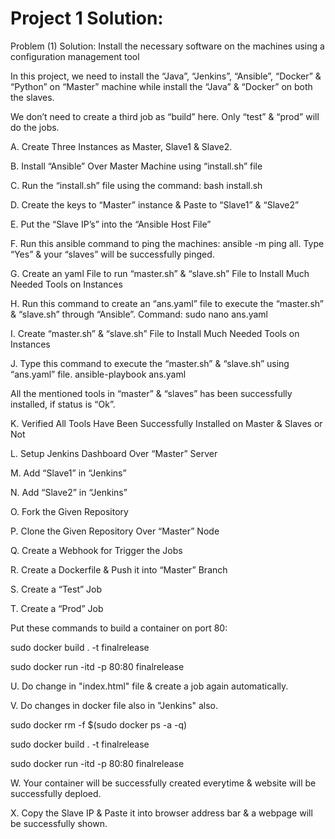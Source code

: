 
# Project 1 Solution:

Problem (1) Solution: Install the necessary software on the machines using a configuration management tool

In this project, we need to install the “Java”, “Jenkins”, “Ansible”, “Docker” & “Python” on “Master” machine while install the “Java” & “Docker” on both the slaves. 

We don’t need to create a third job as “build” here. Only “test” & “prod” will do the jobs.

A. Create Three Instances as Master, Slave1 & Slave2.

B. Install “Ansible” Over Master Machine using “install.sh” file


C. Run the “install.sh” file using the command: bash install.sh
 

D. Create the keys to “Master” instance & Paste to “Slave1” & “Slave2”


E. Put the “Slave IP’s” into the “Ansible Host File”

 
F. Run this ansible command to ping the machines: ansible -m ping all.
Type “Yes” & your “slaves” will be successfully pinged.
 

G. Create an yaml File to run “master.sh” & “slave.sh” File to Install Much Needed Tools on Instances

H. Run this command to create an “ans.yaml” file to execute the “master.sh” & “slave.sh” through “Ansible”. Command: sudo nano ans.yaml 
 

I. Create “master.sh” & “slave.sh” File to Install Much Needed Tools on Instances

 
J. Type this command to execute the “master.sh” & “slave.sh” using “ans.yaml” file.
ansible-playbook ans.yaml 

All the mentioned tools in “master” & “slaves” has been successfully installed, if status is “Ok”.
 
 
K. Verified All Tools Have Been Successfully Installed on Master & Slaves or Not


L. Setup Jenkins Dashboard Over “Master” Server 

 
M. Add “Slave1” in “Jenkins”

N. Add “Slave2” in “Jenkins”

O. Fork the Given Repository 
 
P. Clone the Given Repository Over “Master” Node

Q. Create a Webhook for Trigger the Jobs

R. Create a Dockerfile & Push it into “Master” Branch
 
S. Create a “Test” Job 
 
T. Create a “Prod” Job 
 
Put these commands to build a container on port 80:

sudo  docker build . -t finalrelease

sudo docker run -itd -p 80:80 finalrelease
 
U. Do change in "index.html" file & create a job again automatically. 

V. Do changes in docker file also in "Jenkins" also.

sudo docker rm -f $(sudo docker ps -a -q)

sudo  docker build . -t finalrelease

sudo docker run -itd -p 80:80 finalrelease

W. Your container will be successfully created everytime & website will be successfully deploed.

X. Copy the Slave IP & Paste it into browser address bar & a webpage will be successfully shown.


